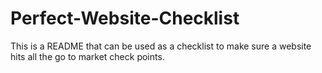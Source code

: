 # Perfect-Website-Checklist
This is a README that can be used as a checklist to make sure a website hits all the go to market check points. 
